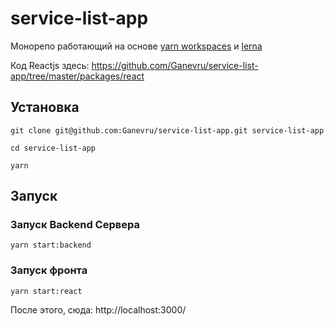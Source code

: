 # service-list-app

Монорепо работающий на основе [yarn workspaces](https://legacy.yarnpkg.com/en/docs/workspaces) и [lerna](https://github.com/lerna/lerna)

Код Reactjs здесь: https://github.com/Ganevru/service-list-app/tree/master/packages/react

## Установка

```
git clone git@github.com:Ganevru/service-list-app.git service-list-app

cd service-list-app

yarn
```

## Запуск

### Запуск Backend Сервера

```
yarn start:backend
```

### Запуск фронта

```
yarn start:react
```

После этого, сюда: http://localhost:3000/
